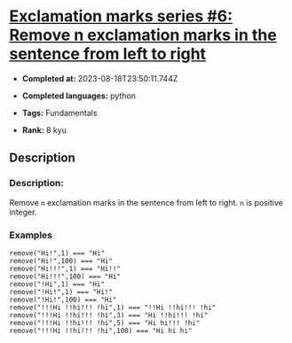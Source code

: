 # [Exclamation marks series #6: Remove n exclamation marks in the sentence from left to right](https://www.codewars.com/kata/57faf7275c991027af000679)

- **Completed at:** 2023-08-18T23:50:11.744Z

- **Completed languages:** python

- **Tags:** Fundamentals

- **Rank:** 8 kyu

## Description

### Description:

 Remove `n` exclamation marks in the sentence from left to right. `n` is positive integer.

### Examples

```
remove("Hi!",1) === "Hi"
remove("Hi!",100) === "Hi"
remove("Hi!!!",1) === "Hi!!"
remove("Hi!!!",100) === "Hi"
remove("!Hi",1) === "Hi"
remove("!Hi!",1) === "Hi!"
remove("!Hi!",100) === "Hi"
remove("!!!Hi !!hi!!! !hi",1) === "!!Hi !!hi!!! !hi"
remove("!!!Hi !!hi!!! !hi",3) === "Hi !!hi!!! !hi"
remove("!!!Hi !!hi!!! !hi",5) === "Hi hi!!! !hi"
remove("!!!Hi !!hi!!! !hi",100) === "Hi hi hi"
```
